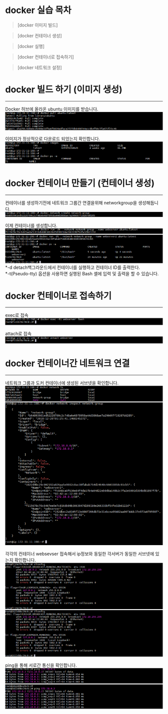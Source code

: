 # docker 실습 목차

>[docker 이미지 빌드]

>[docker 컨테이너 생성]

>[docker 실행]

>[docker 컨테이너로 접속하기]

>[docker 네트워크 설정]


# docker 빌드 하기 (이미지 생성)
-----
Docker 허브에 올라온 ubuntu 이미지를 받습니다.
![](https://github.com/haneal/DockerRepo/blob/master/img/1_docker_pull_ubuntu_latest.png)

이미지가 정상적으로 다운로드 되었는지 확인합니다.
![](https://github.com/haneal/DockerRepo/blob/master/img/2_docker_pull_ubuntu_latest.png)



# docker 컨테이너 만들기 (컨테이너 생성)
-----
컨테이너를 생성하기전에 네트워크 그룹간 연결을위해 networkgroup을 생성해둡니다.
![](https://github.com/haneal/DockerRepo/blob/master/img/3_1network%20create%20netowrk-group.png)

이제 컨테이너를 생성합니다. 
![](https://github.com/haneal/DockerRepo/blob/master/img/4.docker%20%EC%BB%A8%ED%85%8C%EC%9D%B4%EB%84%88%EC%83%9D%EC%84%B1.png)
![](https://github.com/haneal/DockerRepo/blob/master/img/9.run_server_2%EC%83%9D%EC%84%B1.png)
  *-d detach백그라운드에서 컨테이너를 실행하고 컨테이너 ID를 출력한다.<br>
  *-t(Pseudo-tty) 옵션을 사용하면 실행된 Bash 셸에 입력 및 출력을 할 수 있습니다.

# docker 컨테이너로 접속하기
-----
exec로 접속
![](https://github.com/haneal/DockerRepo/blob/master/img/6.docker_exec.png)

attach로 접속
![](https://github.com/haneal/DockerRepo/blob/master/img/7.attach.png)

# docker 컨테이너간 네트워크 연결
-----
네트워크 그룹과 도커 컨테이너에 생성된 서브넷을 확인합니다.
![](https://github.com/haneal/DockerRepo/blob/master/img/3.2.docker-ls.png)
![](https://github.com/haneal/DockerRepo/blob/master/img/3_3_network%20create%20netowrk-group.png)

각각의 컨테이너 websevser 접속해서 ip정보와 동일한 각서버가 동일한 서브넷에 있는지 확인합니다.
![](https://github.com/haneal/DockerRepo/blob/master/img/8.network_ifconfig_1.png)
![](https://github.com/haneal/DockerRepo/blob/master/img/11.network_ifconfig.png)

ping을 통해 서로간 통신을 확인합니다.
![](https://github.com/haneal/DockerRepo/blob/master/img/13.network_ping_2.png)
![](https://github.com/haneal/DockerRepo/blob/master/img/12.network_ping.png)
